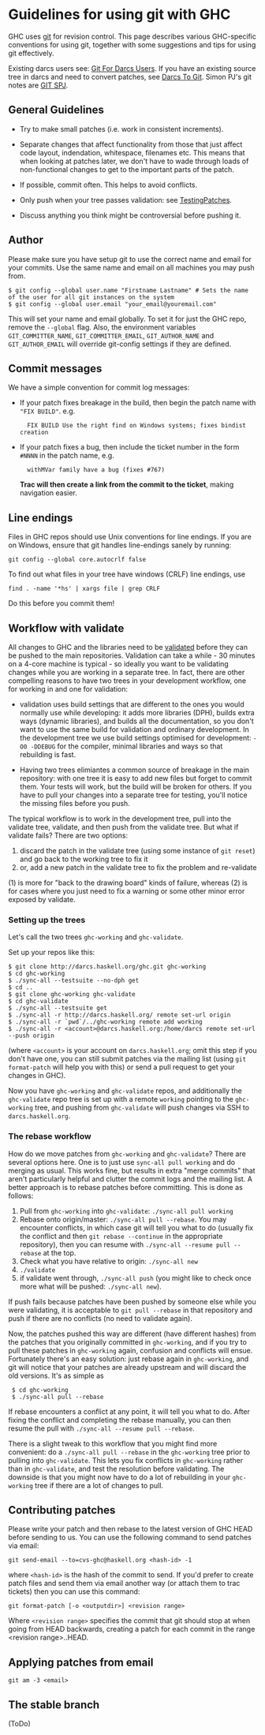 # Guidelines for using git with GHC


GHC uses [ git](http://git-scm.com/) for revision control. This page describes various GHC-specific conventions for using git, together with some suggestions and tips for using git effectively.  


Existing darcs users see: [Git For Darcs Users](git-for-darcs-users). If you have an existing source tree in darcs and need to convert patches, see [Darcs To Git](darcs-to-git). Simon PJ's git notes are [GIT SPJ](working-conventions/git-spj).

## General Guidelines

- Try to make small patches (i.e. work in consistent increments).

- Separate changes that affect functionality from those that just affect
  code layout, indendation, whitespace, filenames etc.  This means that
  when looking at patches later, we don't have to wade through loads of
  non-functional changes to get to the important parts of the patch.   

- If possible, commit often.  This helps to avoid conflicts.

- Only push when your tree passes validation: see [TestingPatches](testing-patches).

- Discuss anything you think might be controversial before pushing it.

## Author


Please make sure you have setup git to use the correct name and email for your commits. Use the same name and email on all machines you may push from.

```wiki
$ git config --global user.name "Firstname Lastname" # Sets the name of the user for all git instances on the system
$ git config --global user.email "your_email@youremail.com"
```


This will set your name and email globally. To set it for just the GHC repo, remove the `--global` flag. Also, the environment variables `GIT_COMMITTER_NAME`, `GIT_COMMITTER_EMAIL`, `GIT_AUTHOR_NAME` and `GIT_AUTHOR_EMAIL` will override git-config settings if they are defined.

## Commit messages


We have a simple convention for commit log messages:

- If your patch fixes breakage in the build, then begin the patch name with `"FIX BUILD"`. e.g.

  ```wiki
    FIX BUILD Use the right find on Windows systems; fixes bindist creation
  ```
- If your patch fixes a bug, then include the ticket number in the form `#NNNN` in the patch name, e.g.

  ```wiki
    withMVar family have a bug (fixes #767)
  ```

  **Trac will then create a link from the commit to the ticket**, making navigation easier.

## Line endings


Files in GHC repos should use Unix conventions for line endings.
If you are on Windows, ensure that git handles line-endings sanely by running:

```wiki
git config --global core.autocrlf false
```


To find out what files in your tree have windows (CRLF) line endings,  use

```wiki
find . -name '*hs' | xargs file | grep CRLF
```


Do this before you commit them!

## Workflow with validate


All changes to GHC and the libraries need to be [validated](testing-patches) before they can be pushed to the main repositories.  Validation can take a while - 30 minutes on a 4-core machine is typical - so ideally you want to be validating changes while you are working in a separate tree.  In fact, there are other compelling reasons to have two trees in your development workflow, one for working in and one for validation:

- validation uses build settings that are different to the ones you would normally use while developing: it adds more libraries (DPH), builds extra ways (dynamic libraries), and builds all the documentation, so you don't want to use the same build for validation and ordinary development.  In the development tree we use build settings optimised for development: `-O0 -DDEBUG` for the compiler, minimal libraries and ways so that rebuilding is fast.

- Having two trees elimiantes a common source of breakage in the main repository: with one tree it is easy to add new files but forget to commit them.  Your tests will work, but the build will be broken for others.  If you have to pull your changes into a separate tree for testing, you'll notice the missing files before you push.


The typical workflow is to work in the development tree, pull into the validate tree, validate, and then push from the validate tree.  But what if validate fails?  There are two options:

1. discard the patch in the validate tree (using some instance of `git reset`) and go back to the working tree to fix it
1. or, add a new patch in the validate tree to fix the problem and re-validate


(1) is more for "back to the drawing board" kinds of failure, whereas (2) is for cases where you just need to fix a warning or some other minor error exposed by validate.

### Setting up the trees


Let's call the two trees `ghc-working` and `ghc-validate`.


Set up your repos like this:

```wiki
$ git clone http://darcs.haskell.org/ghc.git ghc-working
$ cd ghc-working
$ ./sync-all --testsuite --no-dph get
$ cd ..
$ git clone ghc-working ghc-validate
$ cd ghc-validate
$ ./sync-all --testsuite get
$ ./sync-all -r http://darcs.haskell.org/ remote set-url origin
$ ./sync-all -r `pwd`/../ghc-working remote add working
$ ./sync-all -r <account>@darcs.haskell.org:/home/darcs remote set-url --push origin
```


(where `<account>` is your account on `darcs.haskell.org`; omit this step if you don't have one, you can still submit patches via the mailing list (using `git format-patch` will help you with this) or send a pull request to get your changes in GHC).


Now you have `ghc-working` and `ghc-validate` repos, and additionally the `ghc-validate` repo tree is set up with a remote `working` pointing to the `ghc-working` tree, and pushing from `ghc-validate` will push changes via SSH to `darcs.haskell.org`.

### The rebase workflow


How do we move patches from `ghc-working` and `ghc-validate`?  There are several options here.  One is to just use `sync-all pull working` and do merging as usual.  This works fine, but results in extra "merge commits" that aren't particularly helpful and clutter the commit logs and the mailing list.  A better approach is to rebase patches before committing.  This is done as follows:

1. Pull from `ghc-working` into `ghc-validate`: `./sync-all pull working`
1. Rebase onto origin/master: `./sync-all pull --rebase`.  You may encounter conflicts, in which case git will tell you what to do (usually fix the conflict and then `git rebase --continue` in the appropriate repository), then you can resume with `./sync-all --resume pull --rebase` at the top.
1. Check what you have relative to origin: `./sync-all new`
1. `./validate`
1. if validate went through, `./sync-all push` (you might like to check once more what will be pushed: `./sync-all new`).


If push fails because patches have been pushed by someone else while you were validating, it is acceptable to `git pull --rebase` in that repository and push if there are no conflicts (no need to validate again).


Now, the patches pushed this way are different (have different hashes) from the patches that you originally committed in `ghc-working`, and if you try to pull these patches in `ghc-working` again, confusion and conflicts will ensue.  Fortunately there's an easy solution: just rebase again in `ghc-working`, and git will notice that your patches are already upstream and will discard the old versions.  It's as simple as

```wiki
 $ cd ghc-working
 $ ./sync-all pull --rebase
```


If rebase encounters a conflict at any point, it will tell you what to do.  After fixing the conflict and completing the rebase manually, you can then resume the pull with `./sync-all --resume pull --rebase`.


There is a slight tweak to this workflow that you might find more convenient: do a `./sync-all pull --rebase` in the `ghc-working` tree prior to pulling into `ghc-validate`.  This lets you fix conflicts in `ghc-working` rather than in `ghc-validate`, and test the resolution before validating.  The downside is that you might now have to do a lot of rebuilding in your `ghc-working` tree if there are a lot of changes to pull.

## Contributing patches


Please write your patch and then rebase to the latest version of GHC HEAD before sending to us. You can use the following command to send patches via email:

```wiki
git send-email --to=cvs-ghc@haskell.org <hash-id> -1
```


where `<hash-id>` is the hash of the commit to send. If you'd prefer to create patch files and send them via email another way (or attach them to trac tickets) then you can use this command:

```wiki
git format-patch [-o <outputdir>] <revision range>
```


Where `<revision range>` specifies the commit that git should stop at when going from HEAD backwards, creating a patch for each commit in the range \<revision range\>..HEAD.

## Applying patches from email

```wiki
git am -3 <email>
```

## The stable branch


(ToDo)
